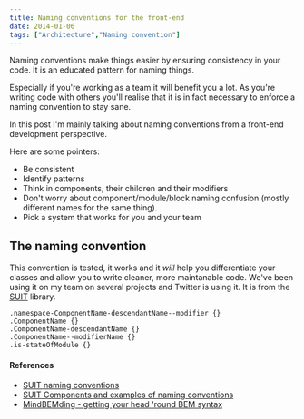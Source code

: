 ```yaml
---
title: Naming conventions for the front-end
date: 2014-01-06
tags: ["Architecture","Naming convention"]
---
```


Naming conventions make things easier by ensuring consistency in your code. It is an educated pattern for naming things.

Especially if you're working as a team it will benefit you a lot. As you're writing code with others you'll realise that it is in fact necessary to enforce a naming convention to stay sane.

In this post I'm mainly talking about naming conventions from a front-end development perspective.

Here are some pointers:

- Be consistent
- Identify patterns
- Think in components, their children and their modifiers
- Don't worry about component/module/block naming confusion (mostly different names for the same thing).
- Pick a system that works for you and your team

## The naming convention

This convention is tested, it works and it _will_ help you differentiate your classes and allow you to write cleaner, more maintanable code. We've been using it on my team on several projects and Twitter is using it. It is from the [SUIT](https://github.com/suitcss/suit/blob/master/doc/naming-conventions.md) library.

    .namespace-ComponentName-descendantName--modifier {}
    .ComponentName {}
    .ComponentName-descendantName {}
    .ComponentName--modifierName {}
    .is-stateOfModule {}

#### References

- [SUIT naming conventions](https://github.com/suitcss/suit/blob/master/doc/naming-conventions.md)
- [SUIT Components and examples of naming conventions](https://github.com/suitcss/suit/blob/master/doc/components.md#naming-conventions)
- [MindBEMding - getting your head 'round BEM syntax](http://csswizardry.com/2013/01/mindbemding-getting-your-head-round-bem-syntax/)
